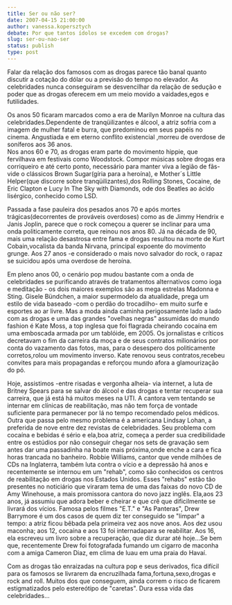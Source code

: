 ```yaml
---
title: Ser ou não ser?
date: 2007-04-15 21:00:00
author: vanessa.kopersztych
debate: Por que tantos ídolos se excedem com drogas?
slug: ser-ou-nao-ser
status: publish 
type: post
---
```


Falar da relação dos famosos com as drogas parece tão banal quanto discutir a cotação do dólar ou a previsão do tempo no elevador. As celebridades nunca conseguiram se desvencilhar da relação de sedução e poder que as drogas oferecem em um meio movido a vaidades,egos e futilidades.


Os anos 50 ficaram marcados como a era de Marilyn Monroe na cultura das celebridades.Dependente de tranqüilizantes e álcool, a atriz sofria com a imagem de mulher fatal e burra, que predominou em seus papéis no cinema. Angustiada e em eterno conflito existencial ,morreu de overdose de soníferos aos 36 anos.  
Nos anos 60 e 70, as drogas eram parte do movimento hippie, que fervilhava em festivais como Woodstock. Compor músicas sobre drogas era corriqueiro e até certo ponto, necessário para manter viva a legião de fãs- vide o clássicos Brown Sugar(gíria para a heroína), e Mother´s Little Helper(que discorre sobre tranqüilizantes),dos Rolling Stones, Cocaine, de Eric Clapton e Lucy In The Sky with Diamonds, ode dos Beatles ao ácido lisérgico, conhecido como LSD.


Passada a fase pauleira dos pesados anos 70 e após mortes  
trágicas(decorrentes de prováveis overdoses) como as de Jimmy Hendrix e Janis Joplin, parece que o rock começou a querer se inclinar para uma onda politicamente correta, que reinou nos anos 80. Já na década de 90, mais uma relação desastrosa entre fama e drogas resultou na morte de Kurt Cobain,vocalista da banda Nirvana, principal expoente do movimento grunge. Aos 27 anos -e considerado o mais novo salvador do rock, o rapaz se suicidou após uma overdose de heroína.  



Em pleno anos 00, o cenário pop mudou bastante com a onda de celebridades se purificando através de tratamentos alternativos como ioga e meditação - os dois maiores exemplos são as mega estrelas Madonna e Sting. Gisele Bündchen, a maior supermodelo da atualidade, prega um estilo de vida baseado -com o perdão do trocadilho- em muito surfe e esportes ao ar livre. Mas a moda ainda caminha perigosamente lado a lado com as drogas e uma das grandes "ovelhas negras" assumidas do mundo fashion é Kate Moss, a top inglesa que foi flagrada cheirando cocaína em uma emboscada armada por um tablóide, em 2005. Os jornalistas e críticos decretavam o fim da carreira da moça e de seus contratos milionários por conta do vazamento das fotos, mas, para o desespero dos politicamente corretos,rolou um movimento inverso. Kate renovou seus contratos,recebeu convites para mais propagandas e reforçou mundo afora a glamourização do pó.


  
Hoje, assistimos -entre risadas e vergonha alheia- via internet, a luta de Britney Spears para se salvar do álcool e das drogas e tentar recuperar sua carreira, que já está há muitos meses na UTI. A cantora vem tentando se internar em clínicas de reabilitação, mas não tem força de vontade suficiente para permanecer por lá no tempo recomendado pelos médicos. Outra que passa pelo mesmo problema é a americana Lindsay Lohan, a preferida de nove entre dez revistas de celebridades. Seu problema com cocaína e bebidas é sério e ela,boa atriz, começa a perder sua credibilidade entre os estúdios por não conseguir chegar nos sets de gravação sem antes dar uma passadinha na boate mais próxima,onde enche a cara e fica horas trancada no banheiro. Robbie Williams, cantor que vende milhões de CDs na Inglaterra, também luta contra o vício e a depressão há anos e recentemente se internou em um "rehab", como são conhecidos os centros de reabilitação em drogas nos Estados Unidos. Esses "rehabs" estão tão presentes no noticiário que viraram tema de uma das faixas do novo CD de Amy Winehouse, a mais promissora cantora do novo jazz inglês. Ela,aos 23 anos, já assumiu que adora beber e cheirar e que crê que dificilmente se livrará dos vícios. Famosa pelos filmes "E.T." e "As Panteras", Drew Barrymore é um dos casos de quem diz ter conseguido se "limpar" a tempo: a atriz ficou bêbada pela primeira vez aos nove anos. Aos dez usou maconha; aos 12, cocaína e aos 13 foi internadapara se reabilitar. Aos 16, ela escreveu um livro sobre a recuperação, que diz durar até hoje...Se bem que, recentemente Drew foi fotografada fumando um cigarro de maconha com a amiga Cameron Diaz, em clima de luau em uma praia do Havaí. 


Com as drogas tão enraizadas na cultura pop e seus derivados, fica difícil para os famosos se livrarem da encruzilhada fama,fortuna,sexo,drogas e rock and roll. Muitos dos que conseguem, ainda correm o risco de ficarem estigmatizados pelo estereótipo de "caretas". Dura essa vida das celebridades...


